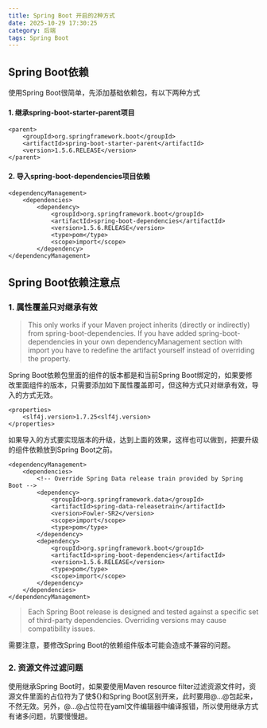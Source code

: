 ```yaml
---
title: Spring Boot 开启的2种方式
date: 2025-10-29 17:30:25
category: 后端
tags: Spring Boot
---
```


## Spring Boot依赖

使用Spring Boot很简单，先添加基础依赖包，有以下两种方式

#### 1. 继承spring-boot-starter-parent项目

```
<parent>
    <groupId>org.springframework.boot</groupId>
    <artifactId>spring-boot-starter-parent</artifactId>
    <version>1.5.6.RELEASE</version>
</parent>
```

#### 2. 导入spring-boot-dependencies项目依赖

```
<dependencyManagement>
	<dependencies>
		<dependency>
			<groupId>org.springframework.boot</groupId>
			<artifactId>spring-boot-dependencies</artifactId>
			<version>1.5.6.RELEASE</version>
			<type>pom</type>
			<scope>import</scope>
		</dependency>
</dependencyManagement>
```

## Spring Boot依赖注意点

### 1. 属性覆盖只对继承有效

> This only works if your Maven project inherits (directly or indirectly) from spring-boot-dependencies. If you have added spring-boot-dependencies in your own dependencyManagement section with <scope>import</scope> you have to redefine the artifact yourself instead of overriding the property.

Spring Boot依赖包里面的组件的版本都是和当前Spring Boot绑定的，如果要修改里面组件的版本，只需要添加如下属性覆盖即可，但这种方式只对继承有效，导入的方式无效。


```
<properties>
    <slf4j.version>1.7.25<slf4j.version>
</properties>
```

如果导入的方式要实现版本的升级，达到上面的效果，这样也可以做到，把要升级的组件依赖放到Spring Boot之前。


```
<dependencyManagement>
    <dependencies>
        <!-- Override Spring Data release train provided by Spring Boot -->
        <dependency>
            <groupId>org.springframework.data</groupId>
            <artifactId>spring-data-releasetrain</artifactId>
            <version>Fowler-SR2</version>
            <scope>import</scope>
            <type>pom</type>
        </dependency>
        <dependency>
            <groupId>org.springframework.boot</groupId>
            <artifactId>spring-boot-dependencies</artifactId>
            <version>1.5.6.RELEASE</version>
            <type>pom</type>
            <scope>import</scope>
        </dependency>
    </dependencies>
</dependencyManagement>
```


> Each Spring Boot release is designed and tested against a specific set of third-party dependencies. Overriding versions may cause compatibility issues.

需要注意，要修改Spring Boot的依赖组件版本可能会造成不兼容的问题。

### 2. 资源文件过滤问题

使用继承Spring Boot时，如果要使用Maven resource filter过滤资源文件时，资源文件里面的占位符为了使${}和Spring Boot区别开来，此时要用@...@包起来，不然无效。另外，@...@占位符在yaml文件编辑器中编译报错，所以使用继承方式有诸多问题，坑要慢慢趟。